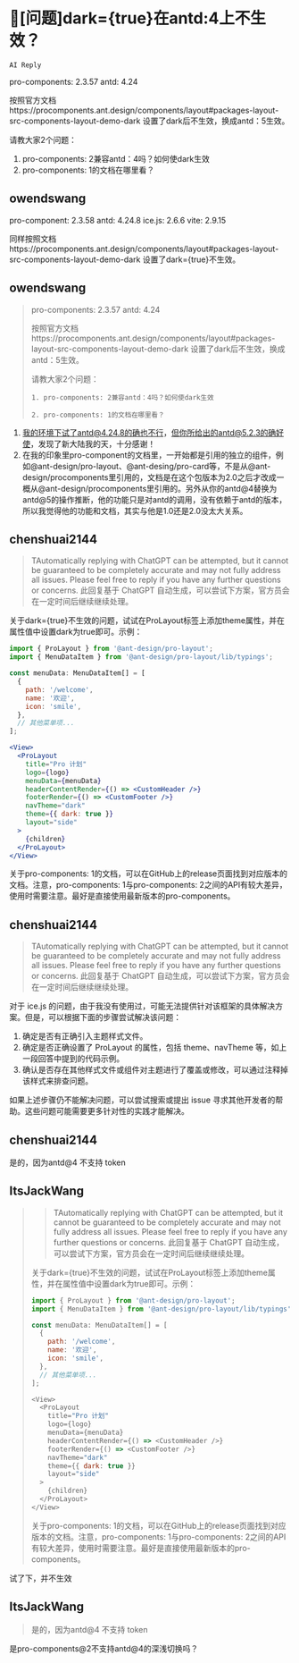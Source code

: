 # 🧐[问题]dark={true}在antd:4上不生效？

`AI Reply`

pro-components: 2.3.57
antd: 4.24

按照官方文档https://procomponents.ant.design/components/layout#packages-layout-src-components-layout-demo-dark 设置了dark后不生效，换成antd：5生效。

请教大家2个问题：

1. pro-components: 2兼容antd：4吗？如何使dark生效
2. pro-components: 1的文档在哪里看？

## owendswang

pro-component: 2.3.58
antd: 4.24.8
ice.js: 2.6.6
vite: 2.9.15

同样按照文档https://procomponents.ant.design/components/layout#packages-layout-src-components-layout-demo-dark 设置了dark={true}不生效。

## owendswang

> pro-components: 2.3.57 antd: 4.24
>
> 按照官方文档https://procomponents.ant.design/components/layout#packages-layout-src-components-layout-demo-dark 设置了dark后不生效，换成antd：5生效。
>
> 请教大家2个问题：
>
>     1. pro-components: 2兼容antd：4吗？如何使dark生效
>
>     2. pro-components: 1的文档在哪里看？

1. 我的环境下试了antd@4.24.8的确也不行，但你所给出的antd@5.2.3的确好使，发现了新大陆我的天，十分感谢！
2. 在我的印象里pro-component的文档里，一开始都是引用的独立的组件，例如@ant-design/pro-layout、@ant-desing/pro-card等，不是从@ant-design/procomponents里引用的，文档是在这个包版本为2.0之后才改成一概从@ant-design/procomponents里引用的。另外从你的antd@4替换为antd@5的操作推断，他的功能只是对antd的调用，没有依赖于antd的版本，所以我觉得他的功能和文档，其实与他是1.0还是2.0没太大关系。

## chenshuai2144

> TAutomatically replying with ChatGPT can be attempted, but it cannot be guaranteed to be completely accurate and may not fully address all issues. Please feel free to reply if you have any further questions or concerns.
> 此回复基于 ChatGPT 自动生成，可以尝试下方案，官方员会在一定时间后继续继续处理。

关于dark={true}不生效的问题，试试在ProLayout标签上添加theme属性，并在属性值中设置dark为true即可。示例：

```jsx
import { ProLayout } from '@ant-design/pro-layout';
import { MenuDataItem } from '@ant-design/pro-layout/lib/typings';

const menuData: MenuDataItem[] = [
  {
    path: '/welcome',
    name: '欢迎',
    icon: 'smile',
  },
  // 其他菜单项...
];

<View>
  <ProLayout
    title="Pro 计划"
    logo={logo}
    menuData={menuData}
    headerContentRender={() => <CustomHeader />}
    footerRender={() => <CustomFooter />}
    navTheme="dark"
    theme={{ dark: true }}
    layout="side"
  >
    {children}
  </ProLayout>
</View>
```

关于pro-components: 1的文档，可以在GitHub上的release页面找到对应版本的文档。注意，pro-components: 1与pro-components: 2之间的API有较大差异，使用时需要注意。最好是直接使用最新版本的pro-components。

## chenshuai2144

> TAutomatically replying with ChatGPT can be attempted, but it cannot be guaranteed to be completely accurate and may not fully address all issues. Please feel free to reply if you have any further questions or concerns.
> 此回复基于 ChatGPT 自动生成，可以尝试下方案，官方员会在一定时间后继续继续处理。

对于 ice.js 的问题，由于我没有使用过，可能无法提供针对该框架的具体解决方案。但是，可以根据下面的步骤尝试解决该问题：

1. 确定是否有正确引入主题样式文件。
2. 确定是否正确设置了 ProLayout 的属性，包括 theme、navTheme 等，如上一段回答中提到的代码示例。
3. 确认是否存在其他样式文件或组件对主题进行了覆盖或修改，可以通过注释掉该样式来排查问题。

如果上述步骤仍不能解决问题，可以尝试搜索或提出 issue 寻求其他开发者的帮助。这些问题可能需要更多针对性的实践才能解决。

## chenshuai2144

是的，因为antd@4 不支持 token

## ItsJackWang

> > TAutomatically replying with ChatGPT can be attempted, but it cannot be guaranteed to be completely accurate and may not fully address all issues. Please feel free to reply if you have any further questions or concerns.
> > 此回复基于 ChatGPT 自动生成，可以尝试下方案，官方员会在一定时间后继续继续处理。
>
> 关于dark={true}不生效的问题，试试在ProLayout标签上添加theme属性，并在属性值中设置dark为true即可。示例：
>
> ```js
> import { ProLayout } from '@ant-design/pro-layout';
> import { MenuDataItem } from '@ant-design/pro-layout/lib/typings';
>
> const menuData: MenuDataItem[] = [
>   {
>     path: '/welcome',
>     name: '欢迎',
>     icon: 'smile',
>   },
>   // 其他菜单项...
> ];
>
> <View>
>   <ProLayout
>     title="Pro 计划"
>     logo={logo}
>     menuData={menuData}
>     headerContentRender={() => <CustomHeader />}
>     footerRender={() => <CustomFooter />}
>     navTheme="dark"
>     theme={{ dark: true }}
>     layout="side"
>   >
>     {children}
>   </ProLayout>
> </View>
> ```
>
> 关于pro-components: 1的文档，可以在GitHub上的release页面找到对应版本的文档。注意，pro-components: 1与pro-components: 2之间的API有较大差异，使用时需要注意。最好是直接使用最新版本的pro-components。

试了下，并不生效

## ItsJackWang

> 是的，因为antd@4 不支持 token

是pro-components@2不支持antd@4的深浅切换吗？
